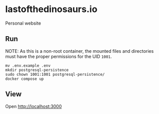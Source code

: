 # lastofthedinosaurs.io
Personal website


## Run

NOTE: As this is a non-root container, the mounted files and directories must have the proper permissions for the UID `1001`.

```
mv .env.example .env
mkdir postgresql-persistence
sudo chown 1001:1001 postgresql-persistence/
docker compose up
```

## View

Open [http://localhost:3000](http://localhost:3000)